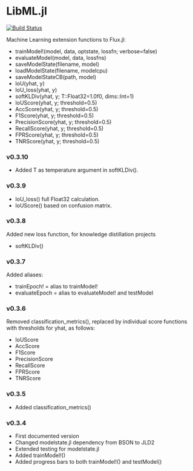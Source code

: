# LibML.jl

[![Build Status](https://github.com/cirobr/LibML.jl/actions/workflows/CI.yml/badge.svg?branch=main)](https://github.com/cirobr/LibML.jl/actions/workflows/CI.yml?query=branch%3Amain)

Machine Learning extension functions to Flux.jl:
* trainModel!(model, data, optstate, lossfn; verbose=false)
* evaluateModel(model, data, lossfns)
* saveModelState(filename, model)
* loadModelState(filename, modelcpu)
* saveModelStateCB(path, model)
* IoU(yhat, y)
* IoU_loss(yhat, y)
* softKLDiv(yhat, y; T::Float32=1.0f0, dims::Int=1)
* IoUScore(yhat, y; threshold=0.5)
* AccScore(yhat, y; threshold=0.5)
* F1Score(yhat, y; threshold=0.5)
* PrecisionScore(yhat, y; threshold=0.5)
* RecallScore(yhat, y; threshold=0.5)
* FPRScore(yhat, y; threshold=0.5)
* TNRScore(yhat, y; threshold=0.5)


### v0.3.10
* Added T as temperature argument in softKLDiv().

### v0.3.9
* IoU_loss() full Float32 calculation.
* IoUScore() based on confusion matrix.


### v0.3.8
Added new loss function, for knowledge distillation projects
* softKLDiv()


### v0.3.7
Added aliases:
* trainEpoch!   = alias to trainModel!
* evaluateEpoch = alias to evaluateModel! and testModel


### v0.3.6
Removed classification_metrics(), replaced by individual score functions with thresholds for yhat, as follows:
* IoUScore
* AccScore
* F1Score
* PrecisionScore
* RecallScore
* FPRScore
* TNRScore


### v0.3.5
* Added classification_metrics()


### v0.3.4
* First documented version
* Changed modelstate.jl dependency from BSON to JLD2
* Extended testing for modelstate.jl
* Added trainModel!()
* Added progress bars to both trainModel!() and testModel()
